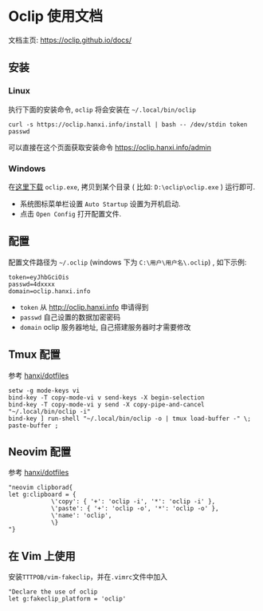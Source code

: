 # Oclip 使用文档

文档主页: <https://oclip.github.io/docs/>

## 安装

### Linux

执行下面的安装命令, `oclip` 将会安装在 `~/.local/bin/oclip`

```
curl -s https://oclip.hanxi.info/install | bash -- /dev/stdin token passwd
```

可以直接在这个页面获取安装命令 <https://oclip.hanxi.info/admin>

### Windows

在[这里下载](https://github.com/oclip/oclip-client/releases) `oclip.exe`, 拷贝到某个目录 ( 比如: `D:\oclip\oclip.exe` ) 运行即可.

- 系统图标菜单栏设置 `Auto Startup` 设置为开机启动.
- 点击 `Open Config` 打开配置文件.

## 配置

配置文件路径为 `~/.oclip` (windows 下为 `C:\用户\用户名\.oclip`) , 如下示例:

```
token=eyJhbGciOis
passwd=4dxxxx
domain=oclip.hanxi.info
```

- `token` 从 <http://oclip.hanxi.info> 申请得到
- `passwd` 自己设置的数据加密密码
- `domain` oclip 服务器地址, 自己搭建服务器时才需要修改

## Tmux 配置

参考 [hanxi/dotfiles](https://github.com/hanxi/dotfiles)

```
setw -g mode-keys vi
bind-key -T copy-mode-vi v send-keys -X begin-selection
bind-key -T copy-mode-vi y send -X copy-pipe-and-cancel "~/.local/bin/oclip -i"
bind-key ] run-shell "~/.local/bin/oclip -o | tmux load-buffer -" \; paste-buffer ;
```

## Neovim 配置

参考 [hanxi/dotfiles](https://github.com/hanxi/dotfiles)

```viml
"neovim clipborad{
let g:clipboard = {
            \'copy': { '+': 'oclip -i', '*': 'oclip -i' },
            \'paste': { '+': 'oclip -o', '*': 'oclip -o' },
            \'name': 'oclip',
            \}
"}
```

## 在 Vim 上使用
安装`TTTPOB/vim-fakeclip`，并在`.vimrc`文件中加入
```viml
"Declare the use of oclip
let g:fakeclip_platform = 'oclip'
```
